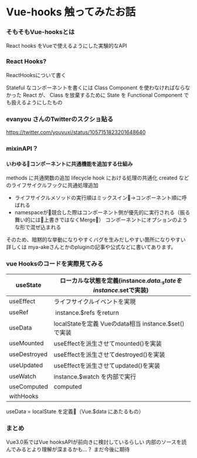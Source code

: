 # Vue-hooks 触ってみたお話

### そもそもVue-hooksとは
React hooks をVueで使えるようにした実験的なAPI

### React Hooks?
ReactHooksについて書く

Stateful なコンポーネントを書くには Class Component を使わなければならなかった React が、 Class を放棄するために State を Functional Component でも扱えるようにしたもの

### evanyou さんのTwitterのスクショ貼る
https://twitter.com/youyuxi/status/1057151823201648640

### mixinAPI？

#### いわゆるコンポーネントに共通機能を追加する仕組み

methods に共通関数の追加
lifecycle hook における処理の共通化
created などのライフサイクルフックに共通処理追加  
 - ライフサイクルメソッドの実行順はミックスイン→コンポーネント順に呼ばれる
 - namespaceが競合した際はコンポーネント側が優先的に実行される（振る舞い的には上書きではなくMerge）
コンポーネントにオプションのような形で混ぜ込まれる

そのため、暗黙的な挙動になりやすくバグを生みだしやすい箇所になりやすい
詳しくは mya-akeさんとかのpluginの記事や公式などに書いてあります。

### vue Hooksのコードを実際見てみる

useState | ローカルな状態を定義(instance.$data._stateをinstance.$setで実装)
-- | --
useEffect | ライフサイクルイベントを実現
useRef |  instance.$refs をreturn
useData | localStateを定義 Vueのdata相当 instance.$set() で実装
useMounted | useEffectを派生させてmounted()を実装
useDestroyed | useEffectを派生させてdestroyed()を実装
useUpdated | useEffectを派生させてupdated()を実装
useWatch | instance.$watch を内部で実行
useComputed | computed
withHooks | 


useData = localState を定義（Vue.$data にあたるもの）




### まとめ
Vue3.0系ではVue hooksAPIが前向きに検討しているらしい
内部のソースを読んでみるとより理解が深まるかも…？
まだ今後に期待




